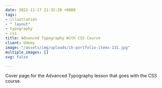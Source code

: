 ```yaml
---
date: 2022-11-17 21:32:20 +0000
tags:
- illustration
- " layout"
- typography
- css
title: Advanced Typography With CSS Course
client: Udemy
image: "/assets/img/uploads/ih-portfolio-items-131.jpg"
multiple_images: []
svg: false

---
```

Cover page for the Advanced Typography lesson that goes with the CSS course.